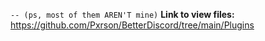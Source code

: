 `-- (ps, most of them AREN'T mine)`
__**Link to view files:**__
https://github.com/Pxrson/BetterDiscord/tree/main/Plugins
